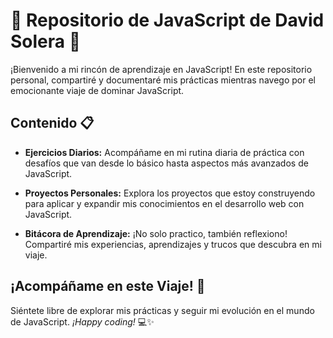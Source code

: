 # 🚀 Repositorio de JavaScript de David Solera 🚀

¡Bienvenido a mi rincón de aprendizaje en JavaScript! En este repositorio personal, compartiré y documentaré mis prácticas mientras navego por el emocionante viaje de dominar JavaScript.

## Contenido 📋

- **Ejercicios Diarios:** Acompáñame en mi rutina diaria de práctica con desafíos que van desde lo básico hasta aspectos más avanzados de JavaScript.

- **Proyectos Personales:** Explora los proyectos que estoy construyendo para aplicar y expandir mis conocimientos en el desarrollo web con JavaScript.

- **Bitácora de Aprendizaje:** ¡No solo practico, también reflexiono! Compartiré mis experiencias, aprendizajes y trucos que descubra en mi viaje.

## ¡Acompáñame en este Viaje! 🌟

Siéntete libre de explorar mis prácticas y seguir mi evolución en el mundo de JavaScript.
*¡Happy coding!* 💻✨
